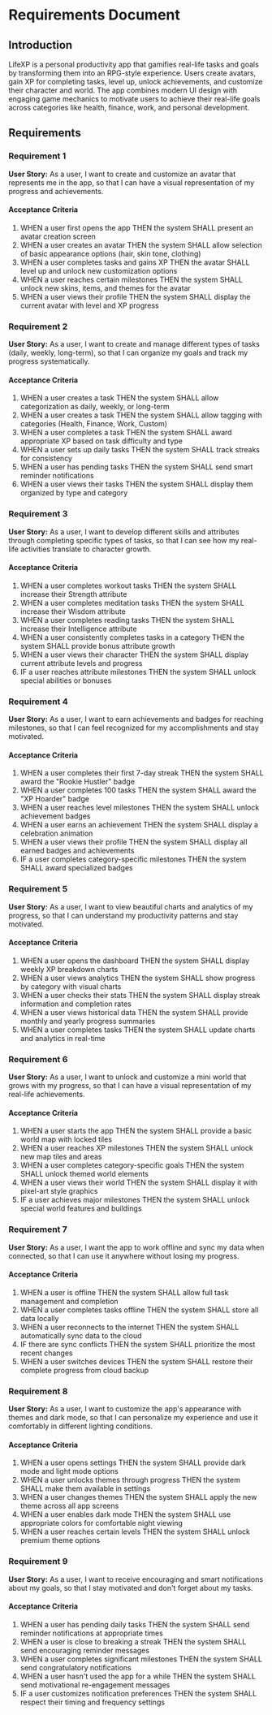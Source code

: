 # Requirements Document

## Introduction

LifeXP is a personal productivity app that gamifies real-life tasks and goals by transforming them into an RPG-style experience. Users create avatars, gain XP for completing tasks, level up, unlock achievements, and customize their character and world. The app combines modern UI design with engaging game mechanics to motivate users to achieve their real-life goals across categories like health, finance, work, and personal development.

## Requirements

### Requirement 1

**User Story:** As a user, I want to create and customize an avatar that represents me in the app, so that I can have a visual representation of my progress and achievements.

#### Acceptance Criteria

1. WHEN a user first opens the app THEN the system SHALL present an avatar creation screen
2. WHEN a user creates an avatar THEN the system SHALL allow selection of basic appearance options (hair, skin tone, clothing)
3. WHEN a user completes tasks and gains XP THEN the avatar SHALL level up and unlock new customization options
4. WHEN a user reaches certain milestones THEN the system SHALL unlock new skins, items, and themes for the avatar
5. WHEN a user views their profile THEN the system SHALL display the current avatar with level and XP progress

### Requirement 2

**User Story:** As a user, I want to create and manage different types of tasks (daily, weekly, long-term), so that I can organize my goals and track my progress systematically.

#### Acceptance Criteria

1. WHEN a user creates a task THEN the system SHALL allow categorization as daily, weekly, or long-term
2. WHEN a user creates a task THEN the system SHALL allow tagging with categories (Health, Finance, Work, Custom)
3. WHEN a user completes a task THEN the system SHALL award appropriate XP based on task difficulty and type
4. WHEN a user sets up daily tasks THEN the system SHALL track streaks for consistency
5. WHEN a user has pending tasks THEN the system SHALL send smart reminder notifications
6. WHEN a user views their tasks THEN the system SHALL display them organized by type and category

### Requirement 3

**User Story:** As a user, I want to develop different skills and attributes through completing specific types of tasks, so that I can see how my real-life activities translate to character growth.

#### Acceptance Criteria

1. WHEN a user completes workout tasks THEN the system SHALL increase their Strength attribute
2. WHEN a user completes meditation tasks THEN the system SHALL increase their Wisdom attribute
3. WHEN a user completes reading tasks THEN the system SHALL increase their Intelligence attribute
4. WHEN a user consistently completes tasks in a category THEN the system SHALL provide bonus attribute growth
5. WHEN a user views their character THEN the system SHALL display current attribute levels and progress
6. IF a user reaches attribute milestones THEN the system SHALL unlock special abilities or bonuses

### Requirement 4

**User Story:** As a user, I want to earn achievements and badges for reaching milestones, so that I can feel recognized for my accomplishments and stay motivated.

#### Acceptance Criteria

1. WHEN a user completes their first 7-day streak THEN the system SHALL award the "Rookie Hustler" badge
2. WHEN a user completes 100 tasks THEN the system SHALL award the "XP Hoarder" badge
3. WHEN a user reaches level milestones THEN the system SHALL unlock achievement badges
4. WHEN a user earns an achievement THEN the system SHALL display a celebration animation
5. WHEN a user views their profile THEN the system SHALL display all earned badges and achievements
6. IF a user completes category-specific milestones THEN the system SHALL award specialized badges

### Requirement 5

**User Story:** As a user, I want to view beautiful charts and analytics of my progress, so that I can understand my productivity patterns and stay motivated.

#### Acceptance Criteria

1. WHEN a user opens the dashboard THEN the system SHALL display weekly XP breakdown charts
2. WHEN a user views analytics THEN the system SHALL show progress by category with visual charts
3. WHEN a user checks their stats THEN the system SHALL display streak information and completion rates
4. WHEN a user views historical data THEN the system SHALL provide monthly and yearly progress summaries
5. WHEN a user completes tasks THEN the system SHALL update charts and analytics in real-time

### Requirement 6

**User Story:** As a user, I want to unlock and customize a mini world that grows with my progress, so that I can have a visual representation of my real-life achievements.

#### Acceptance Criteria

1. WHEN a user starts the app THEN the system SHALL provide a basic world map with locked tiles
2. WHEN a user reaches XP milestones THEN the system SHALL unlock new map tiles and areas
3. WHEN a user completes category-specific goals THEN the system SHALL unlock themed world elements
4. WHEN a user views their world THEN the system SHALL display it with pixel-art style graphics
5. IF a user achieves major milestones THEN the system SHALL unlock special world features and buildings

### Requirement 7

**User Story:** As a user, I want the app to work offline and sync my data when connected, so that I can use it anywhere without losing my progress.

#### Acceptance Criteria

1. WHEN a user is offline THEN the system SHALL allow full task management and completion
2. WHEN a user completes tasks offline THEN the system SHALL store all data locally
3. WHEN a user reconnects to the internet THEN the system SHALL automatically sync data to the cloud
4. IF there are sync conflicts THEN the system SHALL prioritize the most recent changes
5. WHEN a user switches devices THEN the system SHALL restore their complete progress from cloud backup

### Requirement 8

**User Story:** As a user, I want to customize the app's appearance with themes and dark mode, so that I can personalize my experience and use it comfortably in different lighting conditions.

#### Acceptance Criteria

1. WHEN a user opens settings THEN the system SHALL provide dark mode and light mode options
2. WHEN a user unlocks themes through progress THEN the system SHALL make them available in settings
3. WHEN a user changes themes THEN the system SHALL apply the new theme across all app screens
4. WHEN a user enables dark mode THEN the system SHALL use appropriate colors for comfortable night viewing
5. WHEN a user reaches certain levels THEN the system SHALL unlock premium theme options

### Requirement 9

**User Story:** As a user, I want to receive encouraging and smart notifications about my goals, so that I stay motivated and don't forget about my tasks.

#### Acceptance Criteria

1. WHEN a user has pending daily tasks THEN the system SHALL send reminder notifications at appropriate times
2. WHEN a user is close to breaking a streak THEN the system SHALL send encouraging reminder messages
3. WHEN a user completes significant milestones THEN the system SHALL send congratulatory notifications
4. WHEN a user hasn't used the app for a while THEN the system SHALL send motivational re-engagement messages
5. IF a user customizes notification preferences THEN the system SHALL respect their timing and frequency settings